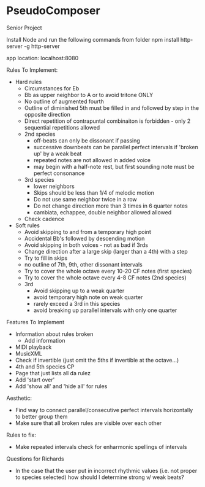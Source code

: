 # PseudoComposer
Senior Project

Install Node and run the following commands from folder
	npm install http-server -g
	http-server


app location: localhost:8080

Rules To Implement:
* Hard rules
	* Circumstances for Eb
	* Bb as upper neighbor to A or to avoid tritone ONLY
	* No outline of augmented fourth
	* Outline of diminished 5th must be filled in and followed by step in the opposite direction
	* Direct repetition of contrapuntal combinaiton is forbidden - only 2 sequential repetitions allowed
	* 2nd species
		* off-beats can only be dissonant if passing
		* successive downbeats can be parallel perfect intervals if 'broken up' by a weak beat
		* repeated notes are not allowed in added voice
		* may begin with a half-note rest, but first sounding note must be perfect consonance
	* 3rd species
		* lower neighbors
		* Skips should be less than 1/4 of melodic motion
		* Do not use same neighbor twice in a row
		* Do not change direction more than 3 times in 6 quarter notes
		* cambiata, echappee, double neighbor allowed allowed
	* Check cadence
* Soft rules
	* Avoid skipping to and from a temporary high point
	* Accidental Bb's followed by descending motion
	* Avoid skipping in both voices - not as bad if 3rds
	* Change direction after a large skip (larger than a 4th) with a step
	* Try to fill in skips
	* no outline of 7th, 9th, other dissonant intervals
	* Try to cover the whole octave every 10-20 CF notes (first species)
	* Try to cover the whole octave every 4-8 CF notes (2nd species)
	* 3rd
		* Avoid skipping up to a weak quarter
		* avoid temporary high note on weak quarter
		* rarely exceed a 3rd in this species
		* avoid breaking up parallel intervals with only one quarter

Features To Implement
* Information about rules broken
	* Add information
* MIDI playback
* MusicXML
* Check if invertible (just omit the 5ths if invertible at the octave...)
* 4th and 5th species CP
* Page that just lists all da rulez
* Add 'start over'
* Add 'show all' and 'hide all' for rules

Aesthetic:
* Find way to connect parallel/consecutive perfect intervals horizontally to better group them
* Make sure that all broken rules are visible over each other

Rules to fix:
* Make repeated intervals check for enharmonic spellings of intervals

Questions for Richards
* In the case that the user put in incorrect rhythmic values (i.e. not proper to species selected) how should I determine strong v/ weak beats?
